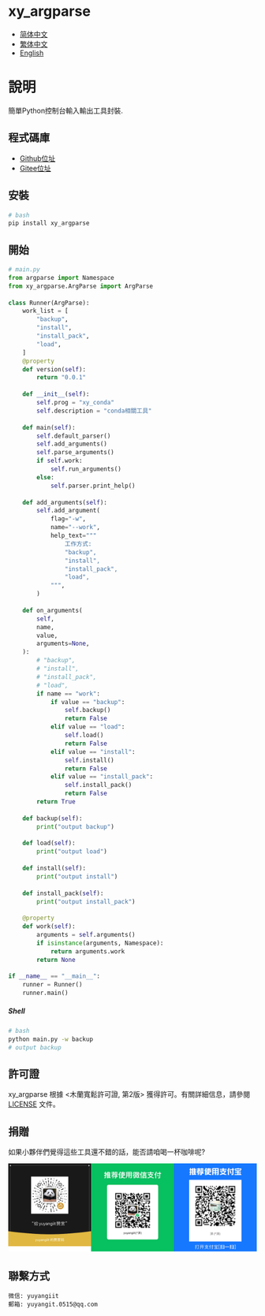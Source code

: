 # xy_argparse

- [简体中文](README_zh_CN.md)
- [繁体中文](README_zh_TW.md)
- [English](README_en.md)

# 說明
簡單Python控制台輸入輸出工具封裝.

## 程式碼庫

- <a href="https://github.com/xy-base/xy_argparse.git" target="_blank">Github位址</a>  
- <a href="https://gitee.com/xy-base/xy_argparse.git" target="_blank">Gitee位址</a>

## 安裝
```bash
# bash
pip install xy_argparse
```

## 開始

```python
# main.py
from argparse import Namespace
from xy_argparse.ArgParse import ArgParse

class Runner(ArgParse):
    work_list = [
        "backup",
        "install",
        "install_pack",
        "load",
    ]
    @property
    def version(self):
        return "0.0.1"
    
    def __init__(self):
        self.prog = "xy_conda"
        self.description = "conda相關工具"

    def main(self):
        self.default_parser()
        self.add_arguments()
        self.parse_arguments()
        if self.work:
            self.run_arguments()
        else:
            self.parser.print_help()

    def add_arguments(self):
        self.add_argument(
            flag="-w",
            name="--work",
            help_text="""
                工作方式:
                "backup",
                "install",
                "install_pack",
                "load",
            """,
        )

    def on_arguments(
        self,
        name,
        value,
        arguments=None,
    ):
        # "backup",
        # "install",
        # "install_pack",
        # "load",
        if name == "work":
            if value == "backup":
                self.backup()
                return False
            elif value == "load":
                self.load()
                return False
            elif value == "install":
                self.install()
                return False
            elif value == "install_pack":
                self.install_pack()
                return False
        return True

    def backup(self):
        print("output backup")

    def load(self):
        print("output load")

    def install(self):
        print("output install")

    def install_pack(self):
        print("output install_pack")

    @property
    def work(self):
        arguments = self.arguments()
        if isinstance(arguments, Namespace):
            return arguments.work
        return None

if __name__ == "__main__":
    runner = Runner()
    runner.main()
```

##### Shell
```bash
# bash
python main.py -w backup
# output backup
```

## 許可證
xy_argparse 根據 <木蘭寬鬆許可證, 第2版> 獲得許可。有關詳細信息，請參閱 [LICENSE](../LICENSE) 文件。

## 捐贈

如果小夥伴們覺得這些工具還不錯的話，能否請咱喝一杯咖啡呢?  

![Pay-Total](./Pay-Total.png)

## 聯繫方式

```
微信: yuyangiit
郵箱: yuyangit.0515@qq.com
```